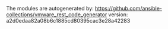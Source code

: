 The modules are autogenerated by:
https://github.com/ansible-collections/vmware_rest_code_generator
version: a2d0edaa82a08b6c1885cd80395cac3e28a42283
